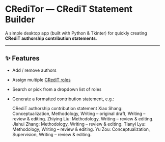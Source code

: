 # CRediTor — CRediT Statement Builder

A simple desktop app (built with Python & Tkinter) for quickly creating **CRediT authorship contribution statements**.

---

## ✨ Features

- Add / remove authors  
- Assign multiple [CRediT roles](https://credit.niso.org/contributor-roles-defined/)  
- Search or pick from a dropdown list of roles  
- Generate a formatted contribution statement, e.g.:

  CRediT authorship contribution statement
  Xiao Shang: Conceptualization, Methodology, Writing – original draft, Writing – review & editing. Zhiying Liu: Methodology, Writing – review & editing. Jiahui Zhang: Methodology, Writing – review & editing. Tianyi Lyu: Methodology, Writing – review & editing. Yu Zou: Conceptualization, Supervision, Writing – review & editing.

